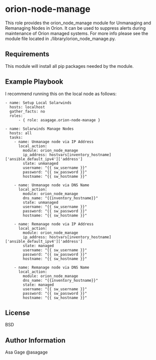 orion-node-manage
=========

This role provides the orion_node_manage module for Unmanaging and Remanaging Nodes in Orion. It can be used to suppress alerts during maintenance of Orion managed systems.
For more info please see the module file located in ./library/orion_node_manage.py.

Requirements
------------

This module will install all pip packages needed by the module.


Example Playbook
----------------

I recommend running this on the local node as follows:

    - name: Setup Local Solarwinds
      hosts: localhost
      gather_facts: no
      roles:
          - { role: asagage.orion-node-manage }

    - name: Solarwinds Manage Nodes
      hosts: all
      tasks:
        - name: Unmanage node via IP Address
          local_action:
            module: orion_node_manage
            ip_address: hostvars[inventory_hostname]['ansible_default_ipv4']['address']
            state: unmanaged
            username: "{{ sw_username }}"
            password: "{{ sw_password }}"
            hostname: "{{ sw_hostname }}"

        - name: Unmanage node via DNS Name
          local_action:
            module: orion_node_manage
            dns_name: "{{inventory_hostname}}"
            state: unmanaged
            username: "{{ sw_username }}"
            password: "{{ sw_password }}"
            hostname: "{{ sw_hostname }}"

        - name: Remanage node via IP Address
          local_action:
            module: orion_node_manage
            ip_address: hostvars[inventory_hostname]['ansible_default_ipv4']['address']
            state: managed
            username: "{{ sw_username }}"
            password: "{{ sw_password }}"
            hostname: "{{ sw_hostname }}"

        - name: Remanage node via DNS Name
          local_action:
            module: orion_node_manage
            dns_name: "{{inventory_hostname}}"
            state: managed
            username: "{{ sw_username }}"
            password: "{{ sw_password }}"
            hostname: "{{ sw_hostname }}"

License
-------

BSD

Author Information
------------------

Asa Gage @asagage
